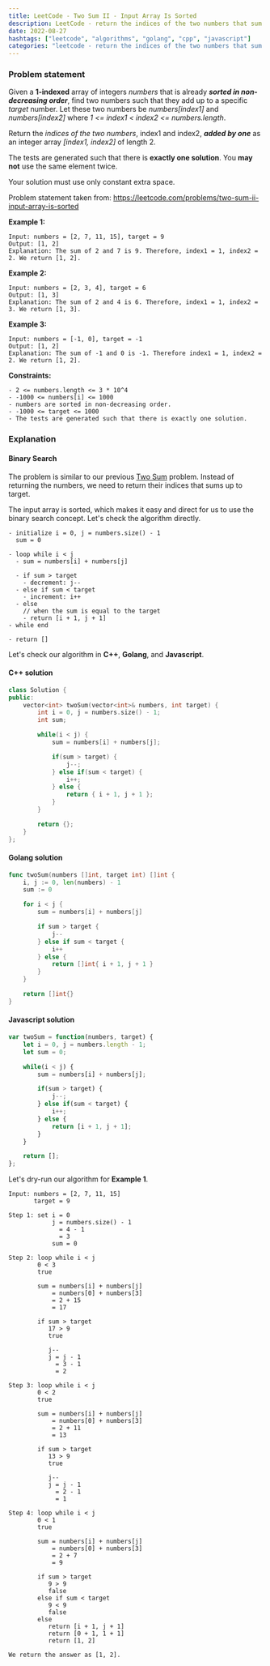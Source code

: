 ```yaml
---
title: LeetCode - Two Sum II - Input Array Is Sorted
description: LeetCode - return the indices of the two numbers that sum to the target using C++, Golang, and Javascript.
date: 2022-08-27
hashtags: ["leetcode", "algorithms", "golang", "cpp", "javascript"]
categories: "leetcode - return the indices of the two numbers that sum to target, c++, golang, javascript."
---
```


### Problem statement

Given a **1-indexed** array of integers *numbers* that is already ***sorted in non-decreasing order***,
find two numbers such that they add up to a specific *target* number.
Let these two numbers be *numbers[index1]* and *numbers[index2]* where
*1 <= index1 < index2 <= numbers.length*.

Return the *indices of the two numbers*,
index1 and index2, ***added by one*** as an integer array *[index1, index2]* of length 2.

The tests are generated such that there is **exactly one solution**.
You **may not** use the same element twice.

Your solution must use only constant extra space.

Problem statement taken from: <a href='https://leetcode.com/problems/two-sum-ii-input-array-is-sorted' target='_blank'>https://leetcode.com/problems/two-sum-ii-input-array-is-sorted</a>

**Example 1:**

```
Input: numbers = [2, 7, 11, 15], target = 9
Output: [1, 2]
Explanation: The sum of 2 and 7 is 9. Therefore, index1 = 1, index2 = 2. We return [1, 2].
```

**Example 2:**

```
Input: numbers = [2, 3, 4], target = 6
Output: [1, 3]
Explanation: The sum of 2 and 4 is 6. Therefore, index1 = 1, index2 = 3. We return [1, 3].
```

**Example 3:**

```
Input: numbers = [-1, 0], target = -1
Output: [1, 2]
Explanation: The sum of -1 and 0 is -1. Therefore index1 = 1, index2 = 2. We return [1, 2].
```

**Constraints:**

```
- 2 <= numbers.length <= 3 * 10^4
- -1000 <= numbers[i] <= 1000
- numbers are sorted in non-decreasing order.
- -1000 <= target <= 1000
- The tests are generated such that there is exactly one solution.
```

### Explanation

#### Binary Search

The problem is similar to our previous
[Two Sum](https://alkeshghorpade.me/post/leetcode-two-sum)
problem.
Instead of returning the numbers, we need to return their indices that
sums up to target.

The input array is sorted, which makes it easy and direct for us to use
the binary search concept.
Let's check the algorithm directly.

```
- initialize i = 0, j = numbers.size() - 1
  sum = 0

- loop while i < j
  - sum = numbers[i] + numbers[j]

  - if sum > target
    - decrement: j--
  - else if sum < target
    - increment: i++
  - else
    // when the sum is equal to the target
    - return [i + 1, j + 1]
- while end

- return []
```

Let's check our algorithm in **C++**, **Golang**, and **Javascript**.

#### C++ solution

```cpp
class Solution {
public:
    vector<int> twoSum(vector<int>& numbers, int target) {
        int i = 0, j = numbers.size() - 1;
        int sum;

        while(i < j) {
            sum = numbers[i] + numbers[j];

            if(sum > target) {
                j--;
            } else if(sum < target) {
                i++;
            } else {
                return { i + 1, j + 1 };
            }
        }

        return {};
    }
};
```

#### Golang solution

```go
func twoSum(numbers []int, target int) []int {
    i, j := 0, len(numbers) - 1
    sum := 0

    for i < j {
        sum = numbers[i] + numbers[j]

        if sum > target {
            j--
        } else if sum < target {
            i++
        } else {
            return []int{ i + 1, j + 1 }
        }
    }

    return []int{}
}
```

#### Javascript solution

```javascript
var twoSum = function(numbers, target) {
    let i = 0, j = numbers.length - 1;
    let sum = 0;

    while(i < j) {
        sum = numbers[i] + numbers[j];

        if(sum > target) {
            j--;
        } else if(sum < target) {
            i++;
        } else {
            return [i + 1, j + 1];
        }
    }

    return [];
};
```

Let's dry-run our algorithm for **Example 1**.

```
Input: numbers = [2, 7, 11, 15]
       target = 9

Step 1: set i = 0
            j = numbers.size() - 1
              = 4 - 1
              = 3
            sum = 0

Step 2: loop while i < j
        0 < 3
        true

        sum = numbers[i] + numbers[j]
            = numbers[0] + numbers[3]
            = 2 + 15
            = 17

        if sum > target
           17 > 9
           true

           j--
           j = j - 1
             = 3 - 1
             = 2

Step 3: loop while i < j
        0 < 2
        true

        sum = numbers[i] + numbers[j]
            = numbers[0] + numbers[3]
            = 2 + 11
            = 13

        if sum > target
           13 > 9
           true

           j--
           j = j - 1
             = 2 - 1
             = 1

Step 4: loop while i < j
        0 < 1
        true

        sum = numbers[i] + numbers[j]
            = numbers[0] + numbers[3]
            = 2 + 7
            = 9

        if sum > target
           9 > 9
           false
        else if sum < target
           9 < 9
           false
        else
           return [i + 1, j + 1]
           return [0 + 1, 1 + 1]
           return [1, 2]

We return the answer as [1, 2].
```
